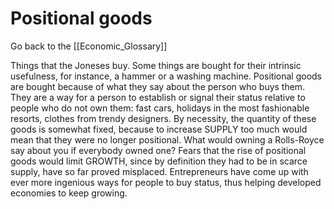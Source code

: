 # Positional goods

Go back to the [[Economic_Glossary]]


Things that the Joneses buy. Some things are bought for their intrinsic usefulness, for instance, a hammer or a washing machine. Positional goods are bought because of what they say about the person who buys them. They are a way for a person to establish or signal their status relative to people who do not own them: fast cars, holidays in the most fashionable resorts, clothes from trendy designers. By necessity, the quantity of these goods is somewhat fixed, because to increase SUPPLY too much would mean that they were no longer positional. What would owning a Rolls-Royce say about you if everybody owned one? Fears that the rise of positional goods would limit GROWTH, since by definition they had to be in scarce supply, have so far proved misplaced. Entrepreneurs have come up with ever more ingenious ways for people to buy status, thus helping developed economies to keep growing.

